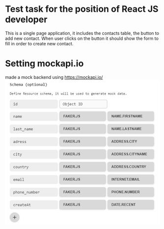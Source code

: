 # Test task for the position of React JS developer

This is a single page application, it includes the contacts table, the button to add new contact. When user clicks on the button it should show the form to fill in order to create new contact. 

# Setting mockapi.io
made a mock backend using https://mockapi.io/
<br>![settingMockapi](https://github.com/MishynMykhailo/phonebook-testtask/raw/main/settingMockapi.jpg)
